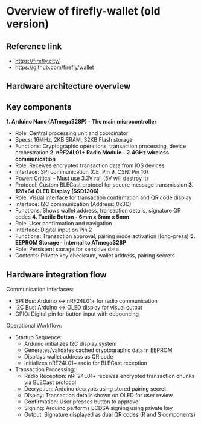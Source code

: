 # Overview of firefly-wallet (old version)
## Reference link
- https://firefly.city/
- https://github.com/firefly/wallet
## Hardware architecture overview


## Key components
**1. Arduino Nano (ATmega328P) - The main microcontroller**
- Role: Central processing unit and coordinator
- Specs: 16MHz, 2KB SRAM, 32KB Flash storage
- Functions: Cryptographic operations, transaction processing, device orchestration
**2. nRF24L01+ Radio Module - 2.4GHz wireless communication**
- Role: Receives encrypted transaction data from iOS devices
- Interface: SPI communication (CE: Pin 9, CSN: Pin 10)
- Power: Critical - Must use 3.3V rail (5V will destroy it)
- Protocol: Custom BLECast protocol for secure message transmission
**3. 128x64 OLED Display (SSD1306)**
- Role: Visual interface for transaction confirmation and QR code display
- Interface: I2C communication (Address: 0x3C)
- Functions: Shows wallet address, transaction details, signature QR codes
**4. Tactile Button - 6mm x 6mm x 5mm**
- Role: User confirmation and navigation
- Interface: Digital input on Pin 2
- Functions: Transaction approval, pairing mode activation (long-press)
**5. EEPROM Storage - Internal to ATmega328P**
- Role: Persistent storage for sensitive data
- Contents: Private key checksum, wallet address, pairing secrets

## Hardware integration flow
Communication Interfaces:
- SPI Bus: Arduino ↔ nRF24L01+ for radio communication
- I2C Bus: Arduino ↔ OLED display for visual output
- GPIO: Digital pin for button input with debouncing

Operational Workflow:
- Startup Sequence:
    - Arduino initializes I2C display system
    - Generates/validates cached cryptographic data in EEPROM
    - Displays wallet address as QR code
    - Initializes nRF24L01+ radio for BLECast reception
- Transaction Processing:
    - Radio Reception: nRF24L01+ receives encrypted transaction chunks via BLECast protocol
    - Decryption: Arduino decrypts using stored pairing secret
    - Display: Transaction details shown on OLED for user review
    - Confirmation: User presses button to approve
    - Signing: Arduino performs ECDSA signing using private key
    - Output: Signature displayed as dual QR codes (R and S components)

